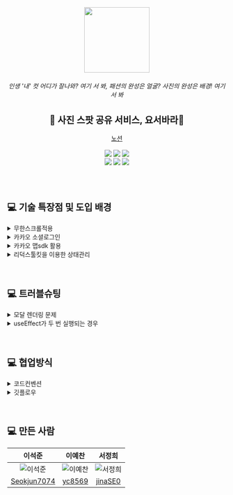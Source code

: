 <div align="center">
  <img src="https://user-images.githubusercontent.com/109025674/193523365-e4c205bb-150f-4ad5-97b2-9377a9ac69e1.PNG" width="150">   <h6>인생 '내' 컷 어디가 잘나와? 여기 서 봐, 패션의 완성은 얼굴? 사진의 완성은 배경! 여기 서 봐</h6>
  <h2>📸 사진 스팟 공유 서비스, 요서바라📸</h2>
  <a href="https://www.notion.so/2-b2a83adc547f456fa02222cad3e04a44">노션</a>　
  <br></br>
</div>
<div align="center">  
  <img src="https://img.shields.io/badge/styled--components-DB7093?style=for-the-badge&logo=styled-components&logoColor=white">
  <img src ="https://img.shields.io/badge/Redux-593D88?style=for-the-badge&logo=redux&logoColor=white">
  <img src ="https://img.shields.io/badge/Material--UI-0081CB?style=for-the-badge&logo=material-ui&logoColor=white">
</div>

<div align="center">
  <img src="https://img.shields.io/badge/React-20232A?style=for-the-badge&logo=react&logoColor=61DAFB">
  <img src="https://img.shields.io/badge/json%20web%20tokens-323330?style=for-the-badge&logo=json-web-tokens&logoColor=pink"> 
  <img src ="https://img.shields.io/badge/Amazon_AWS-232F3E?style=for-the-badge&logo=amazon-aws&logoColor=white">
</div>

<br></br>
## 💻 기술 특장점 및 도입 배경
<details>
<summary>무한스크롤적용</summary>
사진을 공유하는 서비스이기때문에 페이지네이션보다 무한스크롤이 유저가 더 편하게 사진을 볼 수 있다고 판단했어요.
</details>
<details>
<summary>카카오 소셜로그인</summary>
사용자 편의성를 고려하여 카카오 소셜로그인을 도입했어요.
</details>
<details>
<summary>카카오 맵sdk 활용</summary>
카카오 맵이 국내 사용자에게 구글맵보다 적합하다고 판단했고,
카카오 로그인과 같은 API KEY로 관리하기 위해 선택했어요.
</details>
<details>
<summary>리덕스툴킷을 이용한 상태관리</summary>
현재의 프로젝트 규모로는 props drilling도 적고 
관리하는 상태가 많지 않아 전역으로 상태관리를 하지 않아도 되지만
향후 유지보수의 측면에서 데이터를 전역관리하는 것이 유리하다고 판단했어요.
</details>
<br></br>

## 💻 트러블슈팅
<details>
<summary> 모달 렌더링 문제 </summary>
<div display="flex">
<img src="https://user-images.githubusercontent.com/109025674/194463278-58b74987-135e-44c2-9e76-4401bbdfc959.png"  height="200px" width="300px"/>
<p> 기존에 모달창을 공용컴포넌트로 만들 때 모달을 열고 닫는 state와 css의 display속성을 사용하여 구현했었습니다. 하지만 현재 프로젝트에서 모달창을 게시물의 상세정보를 보여주는 용도로 사용하며 모달 내부에 게시물 정보, 게시물에 대한 댓글 등의 정보가 들어가면서 문제가 발생했습니다. 여러개의 게시물을 렌더링하며 화면에 보이진 않지만 모달 컴포넌트도 여러번 렌더링될뿐더러 모달 안에 들어가는 children컴포넌트의 상태도 초기화가 되지않는 문제가 생겼습니다. 
</p>
<img src="https://user-images.githubusercontent.com/109025674/194465043-21d3044d-acde-4912-9156-7d5ea5c1b354.png" height="200px" width="300px"/>
<p>
앞서 말씀드린 문제를 해결하기위해 모달을 열고 닫는 방식을 수정했습니다. 기존의 CSS를 활용한 방식에서 모달의 생성여부를 정하는 state를 통해 조건부 렌더링을 하면서 유저가 게시물의 미리보기를 클릭하는 등의 액션이 일어났을 경우에만 모달이 렌더링 되도록 수정했습니다.조건부 렌더링을 통해 불필요한 렌더링을 줄이고 children 컴포넌트의 상태값이 리액트이 생명주기를 따라 모달이 닫히면 초기화 되도록 만들었습니다.
</p>
</div>
</details>

<details>
<summary> useEffect가 두 번 실행되는 경우 </summary>
<div >
<img src="https://user-images.githubusercontent.com/109025674/194465576-2370211f-428c-456b-be54-0cd08d12b6ac.png" height="200px" width="300px"/>
<p>
두번째 트러블 슈팅으로는 특정 상황에서만 작동되어야하는특정 상황에서만 작동되어야하는 useEffect hook이 두번 작동하는 상황이었습니다. 
console.log를 찍어가며 서버로부터 요청한 데이터가 잘 들어왔는지 확인하던 중 게시물 데이터가 같은 부분에서 2번 출력된것을 볼 수 있었습니다. 오른쪽 예시 코드처럼 dispatch는 최초 렌더링 때와 page가 변할 때만 작동해야하는데 dispatch된 데이터를 출력해보면 page의 변화가 없는데도 2번씩 출력이 되는 현상이었습니다. 
이를 해결하기 위해 검색을 하던 중 index.js의 react strict mode가 개발환경에서의 문제발생을 감지하기위해 두번 렌더링을 진행한다는것을 알게되었고 해당 기능을 종료하면 다시 원하는 대로 특정 조건에서만 dispatch를 실행했습니다.
</p>
</div>
</details>
<br></br>

## 💻 협업방식
<details>
<summary>코드컨벤션</summary>
<ul>
<li> 컴포넌트 : PascalCase </li>
<li> 함수 : camelCase </li>
<li>변수 : camelCase</li>
<li> 폴더명 : 소문자</li>
</ul>
</details>
<details>
<summary>깃플로우</summary>
<ul>
<li> 각자 작업할 브랜치 생성</li>
<li> dev 브랜치 생성 </li>
<li>이상없으면 master에 병합</li>
</ul>
</details>
<br></br>


## 💻 만든 사람
| 이석준 | 이예찬 | 서정희|
|:-----------:|:-----------:|:-----------:|
| ![이석준](https://user-images.githubusercontent.com/109025674/193542311-15be2f67-ccbb-4383-8c74-2ca9da505ecd.png)|![이예찬](https://user-images.githubusercontent.com/109025674/193542349-5cff393d-570a-4918-9674-258e0b371c88.png)|![서정희](https://user-images.githubusercontent.com/109025674/193542379-6bd3276d-5304-456f-9cb0-942815ea19ad.png)|
|[Seokjun7074](https://github.com/Seokjun7074) | [yc8569](https://github.com/yc8569) | [jinaSE0](https://github.com/jinaSE0) | 


